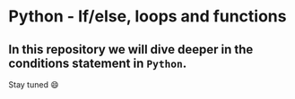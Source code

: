 # Python - If/else, loops and functions

In this repository we will dive deeper in the conditions statement in `Python`.
---

Stay tuned :smile: 
